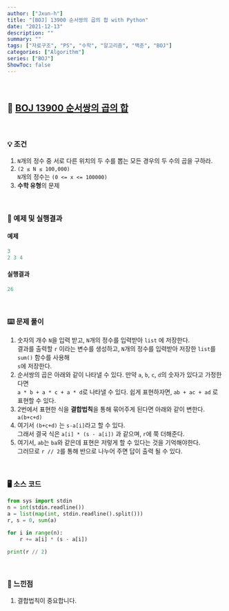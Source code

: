```yaml
---
author: ["Jxun-h"]
title: "[BOJ] 13900 순서쌍의 곱의 합 with Python"
date: "2021-12-13"
description: ""
summary: ""
tags: ["자료구조", "PS", "수학", "알고리즘", "백준", "BOJ"]
categories: ["Algorithm"]
series: ["BOJ"]
ShowToc: false
---
```


<br>

## 📌 <a href="https://www.acmicpc.net/problem/13900" target="_blank">BOJ 13900 순서쌍의 곱의 합</a>

<br>

### 💡 조건

1.  `N`개의 정수 중 서로 다른 위치의 두 수를 뽑는 모든 경우의 두 수의 곱을 구하라.
2.  `(2 ≤ N ≤ 100,000)`  
    `N`개의 정수는 `(0 <= x <= 100000)`
3.  **수학 유형**의 문제

<br>

### 🔖 예제 및 실행결과

#### 예제

```python
3
2 3 4
```

#### 실행결과

```python
26
```

<br>

### ⌨️ 문제 풀이

1.  숫자의 개수 `N`을 입력 받고, `N`개의 정수를 입력받아 `list` 에 저장한다.  
    결과를 출력할 `r` 이라는 변수를 생성하고, `N`개의 정수를 입력받아 저장한 `list`를 `sum()` 함수를 사용해  
    `s`에 저장한다.
2.  순서쌍의 곱은 아래와 같이 나타낼 수 있다. 만약 `a`, `b`, `c`, `d`의 숫자가 있다고 가정한다면  
    `a * b + a * c + a * d`로 나타낼 수 있다. 쉽게 표현하자면, `ab + ac + ad` 로 표현할 수 있다.
3.  2번에서 표현한 식을 **결합법칙**을 통해 묶어주게 된다면 아래와 같이 변한다.  
    `a(b+c+d)`
4.  여기서 `(b+c+d)` 는 `s-a[i]`라고 할 수 있다.  
    그래서 결국 식은 `a[i] * (s - a[i])` 과 같으며, `r`에 쭉 더해준다.
5.  여기서, `ab`는 `ba`와 같은데 표현은 저렇게 할 수 있다는 것을 기억해야한다.  
    그러므로 `r // 2`를 통해 반으로 나누어 주면 답이 출력 될 수 있다.

<br>

### 🖥 소스 코드

```python
from sys import stdin
n = int(stdin.readline())
a = list(map(int, stdin.readline().split()))
r, s = 0, sum(a)

for i in range(n):
    r += a[i] * (s - a[i])

print(r // 2)
```

<br>

### 💾 느낀점

1.  결합법칙이 중요합니다.